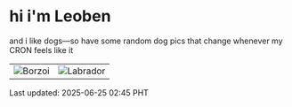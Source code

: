# hi i'm Leoben

and i like dogs—so have some random dog pics that change whenever my CRON feels like it

|  |  |
|--------|----------|
| ![Borzoi](https://random-dog-vercel.vercel.app/api/random-borzoi?v=1750790739) | ![Labrador](https://random-dog-vercel.vercel.app/api/random-labrador?v=1750790739) |

Last updated: 2025-06-25 02:45 PHT
